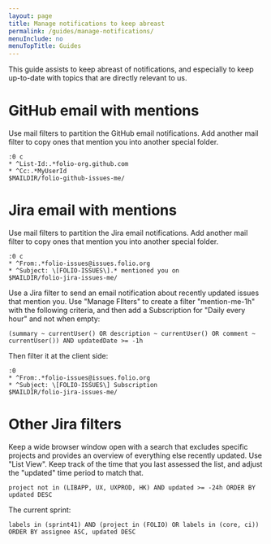 ```yaml
---
layout: page
title: Manage notifications to keep abreast
permalink: /guides/manage-notifications/
menuInclude: no
menuTopTitle: Guides
---
```


This guide assists to keep abreast of notifications, and especially to keep up-to-date with topics that are directly relevant to us.

# GitHub email with mentions

Use mail filters to partition the GitHub email notifications. Add another mail filter to copy ones that mention you into another special folder.

```
:0 c
* ^List-Id:.*folio-org.github.com
* ^Cc:.*MyUserId
$MAILDIR/folio-github-issues-me/
```

# Jira email with mentions

Use mail filters to partition the Jira email notifications. Add another mail filter to copy ones that mention you into another special folder.

```
:0 c
* ^From:.*folio-issues@issues.folio.org
* ^Subject: \[FOLIO-ISSUES\].* mentioned you on
$MAILDIR/folio-jira-issues-me/
```

Use a Jira filter to send an email notification about recently updated issues that mention you.
Use "Manage FIlters" to create a filter "mention-me-1h" with the following criteria, and then add a Subscription for "Daily every hour" and not when empty:

```
(summary ~ currentUser() OR description ~ currentUser() OR comment ~ currentUser()) AND updatedDate >= -1h
```

Then filter it at the client side:

```
:0
* ^From:.*folio-issues@issues.folio.org
* ^Subject: \[FOLIO-ISSUES\] Subscription
$MAILDIR/folio-jira-issues-me/
```

# Other Jira filters

Keep a wide browser window open with a search that excludes specific projects and provides an overview of everything else recently updated. Use "List View". Keep track of the time that you last assessed the list, and adjust the "updated" time period to match that.

```
project not in (LIBAPP, UX, UXPROD, HK) AND updated >= -24h ORDER BY updated DESC
```

The current sprint:

```
labels in (sprint41) AND (project in (FOLIO) OR labels in (core, ci)) ORDER BY assignee ASC, updated DESC
```

